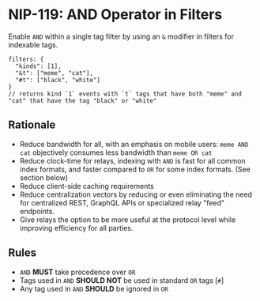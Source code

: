 # NIP-119: AND Operator in Filters

Enable `AND` within a single tag filter by using an `&` modifier in filters for indexable tags.

```
filters: {
  "kinds": [1],
  "&t": ["meme", "cat"],
  "#t": ["black", "white"]
}
// returns kind `1` events with `t` tags that have both "meme" and "cat" that have the tag "black" or "white"
```

## Rationale
- Reduce bandwidth for all, with an emphasis on mobile users: `meme AND cat` objectively consumes less bandwidth than `meme OR cat `
- Reduce clock-time for relays, indexing with `AND` is fast for all common index formats, and faster compared to `OR` for some index formats. (See section below)
- Reduce client-side caching requirements
- Reduce centralization vectors by reducing or even eliminating the need for centralized REST, GraphQL APIs or specialized relay "feed" endpoints.
- Give relays the option to be more useful at the protocol level while improving efficiency for all parties.

## Rules

- `AND` **MUST** take precedence over `OR`
- Tags used in `AND` **SHOULD NOT** be used in standard `OR` tags [`#`]
- Any tag used in `AND` **SHOULD** be ignored in `OR` 